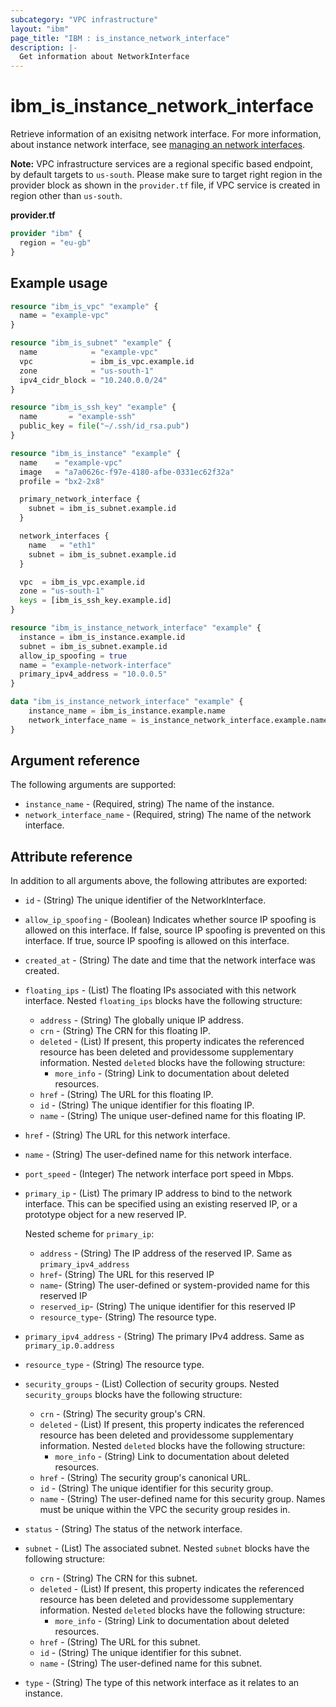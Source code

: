```yaml
---
subcategory: "VPC infrastructure"
layout: "ibm"
page_title: "IBM : is_instance_network_interface"
description: |-
  Get information about NetworkInterface
---
```


# ibm_is_instance_network_interface

Retrieve information of an exisitng network interface. For more information, about instance network interface, see [managing an network interfaces](https://cloud.ibm.com/docs/vpc?topic=vpc-using-instance-vnics).


**Note:** 
VPC infrastructure services are a regional specific based endpoint, by default targets to `us-south`. Please make sure to target right region in the provider block as shown in the `provider.tf` file, if VPC service is created in region other than `us-south`.

**provider.tf**

```terraform
provider "ibm" {
  region = "eu-gb"
}
```

## Example usage

```terraform
resource "ibm_is_vpc" "example" {
  name = "example-vpc"
}

resource "ibm_is_subnet" "example" {
  name            = "example-vpc"
  vpc             = ibm_is_vpc.example.id
  zone            = "us-south-1"
  ipv4_cidr_block = "10.240.0.0/24"
}

resource "ibm_is_ssh_key" "example" {
  name       = "example-ssh"
  public_key = file("~/.ssh/id_rsa.pub")
}

resource "ibm_is_instance" "example" {
  name    = "example-vpc"
  image   = "a7a0626c-f97e-4180-afbe-0331ec62f32a"
  profile = "bx2-2x8"

  primary_network_interface {
    subnet = ibm_is_subnet.example.id
  }

  network_interfaces {
    name   = "eth1"
    subnet = ibm_is_subnet.example.id
  }

  vpc  = ibm_is_vpc.example.id
  zone = "us-south-1"
  keys = [ibm_is_ssh_key.example.id]
}

resource "ibm_is_instance_network_interface" "example" {
  instance = ibm_is_instance.example.id
  subnet = ibm_is_subnet.example.id
  allow_ip_spoofing = true
  name = "example-network-interface"
  primary_ipv4_address = "10.0.0.5"
}

data "ibm_is_instance_network_interface" "example" {
	instance_name = ibm_is_instance.example.name
	network_interface_name = is_instance_network_interface.example.name
}
```

## Argument reference

The following arguments are supported:

- `instance_name` - (Required, string) The name of the instance.
- `network_interface_name` - (Required, string) The name of the network interface.

## Attribute reference

In addition to all arguments above, the following attributes are exported:

- `id` - (String) The unique identifier of the NetworkInterface.
- `allow_ip_spoofing` - (Boolean) Indicates whether source IP spoofing is allowed on this interface. If false, source IP spoofing is prevented on this interface. If true, source IP spoofing is allowed on this interface.

- `created_at` - (String) The date and time that the network interface was created.

- `floating_ips` - (List) The floating IPs associated with this network interface. Nested `floating_ips` blocks have the following structure:
	- `address` - (String) The globally unique IP address.
	- `crn` - (String) The CRN for this floating IP.
	- `deleted` - (List) If present, this property indicates the referenced resource has been deleted and providessome supplementary information. Nested `deleted` blocks have the following structure:
		- `more_info` - (String) Link to documentation about deleted resources.
	- `href` - (String) The URL for this floating IP.
	- `id` - (String) The unique identifier for this floating IP.
	- `name` - (String) The unique user-defined name for this floating IP.

- `href` - (String) The URL for this network interface.

- `name` - (String) The user-defined name for this network interface.

- `port_speed` - (Integer) The network interface port speed in Mbps.

- `primary_ip` - (List) The primary IP address to bind to the network interface. This can be specified using an existing reserved IP, or a prototype object for a new reserved IP.

    Nested scheme for `primary_ip`:
    - `address` - (String) The IP address of the reserved IP. Same as `primary_ipv4_address`
    - `href`- (String) The URL for this reserved IP
    - `name`- (String) The user-defined or system-provided name for this reserved IP
    - `reserved_ip`- (String) The unique identifier for this reserved IP
    - `resource_type`- (String) The resource type.
    
- `primary_ipv4_address` - (String) The primary IPv4 address. Same as `primary_ip.0.address`

- `resource_type` - (String) The resource type.

- `security_groups` - (List) Collection of security groups. Nested `security_groups` blocks have the following structure:
	- `crn` - (String) The security group's CRN.
	- `deleted` - (List) If present, this property indicates the referenced resource has been deleted and providessome supplementary information. Nested `deleted` blocks have the following structure:
		- `more_info` - (String) Link to documentation about deleted resources.
	- `href` - (String) The security group's canonical URL.
	- `id` - (String) The unique identifier for this security group.
	- `name` - (String) The user-defined name for this security group. Names must be unique within the VPC the security group resides in.

- `status` - (String) The status of the network interface.

- `subnet` - (List) The associated subnet. Nested `subnet` blocks have the following structure:
	- `crn` - (String) The CRN for this subnet.
	- `deleted` - (List) If present, this property indicates the referenced resource has been deleted and providessome supplementary information. Nested `deleted` blocks have the following structure:
		- `more_info` - (String) Link to documentation about deleted resources.
	- `href` - (String) The URL for this subnet.
	- `id` - (String) The unique identifier for this subnet.
	- `name` - (String) The user-defined name for this subnet.

- `type` - (String) The type of this network interface as it relates to an instance.

